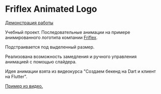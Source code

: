 # Friflex Animated Logo  
[Демонстрация работы](https://artembark.github.io/friflex_logo_animation/#/)   

Учебный проект. Последовательные анимации на примере анимированного логотипа 
компании [Friflex](https://friflex.com/).   

Подстраивается под выделенный размер.  

Реализована возможность замедления и ручного управления анимацией с помощью слайдера.  

Идея анимации взята из видеокурса "Создаем бекенд на Dart и клиент на Flutter".   

[Пример из видео.](https://youtu.be/sMGLD5QeDTo?t=12)
